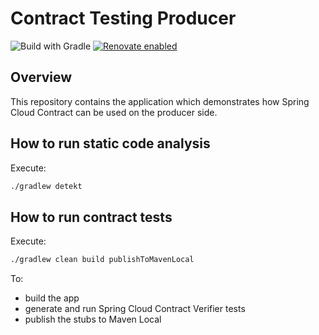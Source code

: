 Contract Testing Producer
=======================
![Build with Gradle](https://github.com/czerwinskimarek/contract-testing-producer/actions/workflows/gradle.yml/badge.svg)
[![Renovate enabled](https://img.shields.io/badge/renovate-enabled-brightgreen.svg)](https://renovatebot.com/)

Overview
--------
This repository contains the application which demonstrates how Spring Cloud Contract can be used on the producer side.

How to run static code analysis
-------------------
Execute:
```bash
./gradlew detekt
```

How to run contract tests
-------------------
Execute:
```bash
./gradlew clean build publishToMavenLocal
```

To:
- build the app
- generate and run Spring Cloud Contract Verifier tests
- publish the stubs to Maven Local
